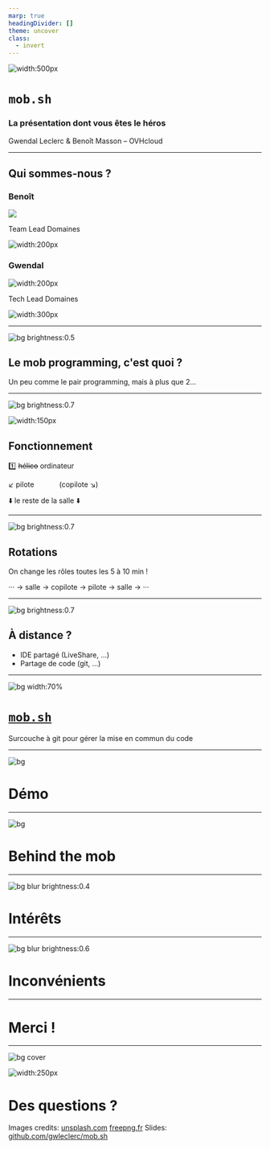 ```yaml
---
marp: true
headingDivider: []
theme: uncover
class:
  - invert
---
```


<!-- markdownlint-disable MD001 MD026 MD033 MD045 -->

<!-- Compile to HTML with `marp -w -s --html true .` -->

<!-- https://marpit.marp.app/markdown -->
<!-- https://mob.sh/ -->

<style>
    @import url('./deck.css');
</style>

<div class="flex vertical space-between">

![width:500px](./images/logo%20mobsh.svg)

# `mob.sh`

### La présentation dont vous êtes le héros

Gwendal Leclerc & Benoît Masson – OVHcloud

</div>

---

<div class="flex vertical space-around">

## Qui sommes-nous ?

<div class="horizontal space-around">
<div class="vertical start">

### Benoît

![](./images/benoit.jpg)

Team Lead Domaines

</div>
<div class="vertical center">

![width:200px](./images/breizhassic.png)

</div>
<div class="vertical start">

### Gwendal

![width:200px](./images/gwendal.png)

Tech Lead Domaines

</div>
</div>

![width:300px](./images/logo%20ovhcloud.png)

</div>

---

![bg brightness:0.5](./images/group.jpg)

<div class="flex vertical space-between">

## Le mob programming, c'est quoi ?

Un peu comme le pair programming, mais à plus que 2…

</div>

---

![bg brightness:0.7](./images/helicopter.jpg)

<div class="pterodactyl">

![width:150px](./images/pterodactyl.png)

</div>

<div class="flex vertical space-between">

## Fonctionnement

1️⃣ ~~hélico~~ ordinateur

↙️ pilote &emsp;&emsp;&emsp; (copilote ↘️)

⬇️ le reste de la salle ⬇️

</div>

---

![bg brightness:0.7](./images/hourglass.jpg)

<div class="flex vertical space-between">

## Rotations

<div class="vertical">

On change les rôles toutes les 5 à 10 min !

··· → salle → copilote → pilote → salle → ···

</div>
</div>

---

![bg brightness:0.7](./images/earth.jpg)

## À distance ?

<div class="flex vertical center">

- IDE partagé (LiveShare, …)
- Partage de code (git, …)

</div>

---

![bg width:70%](https://mob.sh/logo.svg)

<div class="flex vertical space-between">

# [`mob.sh`](https://mob.sh)

Surcouche à git pour gérer la mise en commun du code

</div>

---

![bg](./images/laptop.jpg)

<div class="flex vertical center">

# Démo

</div>

---

![bg](./images/cogs.jpg)

<div class="flex vertical center">

# Behind the mob

</div>

---

![bg blur brightness:0.4](./images/stars.jpg)

# Intérêts

<div class="pros">

<!--
- test
- test2
-->

</div>

---

![bg blur brightness:0.6](./images/broken%20plate.jpg)

# Inconvénients

<div class="cons">

<!--
- test
- test2
-->

</div>

---

<div class="flex vertical center">

# Merci !

</div>

---

![bg cover](./images/question.jpg)

<div class="tyrannosaurus">

![width:250px](./images/tyrannosaurus.png)

</div>

<div class="flex vertical space-between">

# Des questions ?

<div class="horizontal end bottom-align">

<div class="footnotes">

Images credits: [unsplash.com](https://unsplash.com)
[freepng.fr](https://www.freepng.fr)
Slides: [github.com/gwleclerc/mob.sh](https://github.com/gwleclerc/mob.sh/)

</div>

</div>

</div>
